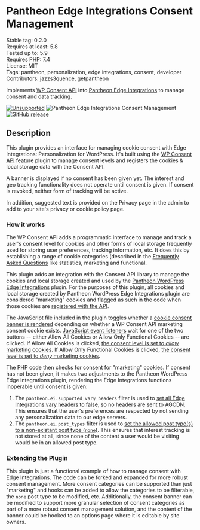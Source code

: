 # Pantheon Edge Integrations Consent Management

Stable tag: 0.2.0  
Requires at least: 5.8  
Tested up to: 5.9  
Requires PHP: 7.4  
License: MIT  
Tags: pantheon, personalization, edge integrations, consent, developer
Contributors: jazzs3quence, getpantheon

Implements [WP Consent API](https://github.com/rlankhorst/WP-Consent-Level-API) into [Pantheon Edge Integrations](https://pantheon.io/docs/guides/edge-integrations) to manage consent and data tracking. 

[![Unsupported](https://img.shields.io/badge/pantheon-unsupported-yellow?logo=pantheon&color=FFDC28)](https://pantheon.io/docs/oss-support-levels#unsupported) ![Pantheon Edge Integrations Consent Management](https://github.com/pantheon-systems/pantheon-edge-integrations-consent-management/actions/workflows/test.yml/badge.svg) [![GitHub release](https://img.shields.io/github/release/pantheon-systems/pantheon-edge-integrations-consent-management.svg)](https://github.com/pantheon-systems/pantheon-edge-integrations-consent-management/releases/)

## Description

This plugin provides an interface for managing cookie consent with Edge Integrations: Personalization for WordPress. It's built using the [WP Consent API](https://github.com/rlankhorst/WP-Consent-Level-API) feature plugin to manage consent levels and registers the cookies & local storage data with the Consent API.

A banner is displayed if no consent has been given yet. The interest and geo tracking functionality does not operate until consent is given. If consent is revoked, neither form of tracking will be active.

In addition, suggested text is provided on the Privacy page in the admin to add to your site's privacy or cookie policy page.

### How it works

The WP Consent API adds a programmatic interface to manage and track a user's consent level for cookies and other forms of local storage frequently used for storing user preferences, tracking information, etc. It does this by establishing a range of cookie categories (described in the [Frequently Asked Questions](https://github.com/rlankhorst/wp-consent-level-api#frequently-asked-questions) like statistics, marketing and functional.

This plugin adds an integration with the Consent API library to manage the cookies and local storage created and used by the [Pantheon WordPress Edge Integrations](https://github.com/pantheon-systems/pantheon-wordpress-edge-integrations) plugin. For the purposes of this plugin, all cookies and local storage created by Pantheon WordPress Edge Integrations plugin are considered "marketing" cookies and flagged as such in the code when those cookies are [registered with the API](https://github.com/pantheon-systems/pantheon-edge-integrations-consent-management/blob/main/inc/namespace.php#L54-L82).  

The JavaScript file included in the plugin toggles whether a [cookie consent banner is rendered](https://github.com/pantheon-systems/pantheon-edge-integrations-consent-management/blob/main/assets/js/main.js#L45-L55) depending on whether a WP Consent API marketing consent cookie exists. [JavaScript event listeners](https://github.com/pantheon-systems/pantheon-edge-integrations-consent-management/blob/main/assets/js/main.js#L71-L72) wait for one of the two buttons -- either Allow All Cookies or Allow Only Functional Cookies -- are clicked. If Allow All Cookies is clicked, [the consent level is set to _allow_ marketing cookies](https://github.com/pantheon-systems/pantheon-edge-integrations-consent-management/blob/main/assets/js/main.js#L34-L36). If Allow Only Functional Cookies is clicked, [the consent level is set to _deny_ marketing cookies](https://github.com/pantheon-systems/pantheon-edge-integrations-consent-management/blob/main/assets/js/main.js#L38-L40).

The PHP code then checks for consent for "marketing" cookies. If consent has not been given, it makes two adjustments to the Pantheon WordPress Edge Integrations plugin, rendering the Edge Integrations functions inoperable until consent is given:

1. The `pantheon.ei.supported_vary_headers` filter is used to [set all Edge Integrations vary headers to false](https://github.com/pantheon-systems/pantheon-edge-integrations-consent-management/blob/main/inc/namespace.php#L99-L111), so no headers are sent to AGCDN. This ensures that the user's preferences are respected by not sending any personalization data to our edge servers.
2. The `pantheon.ei.post_types` filter is used to [set the allowed post type(s) to a non-existant post type (`none`)](https://github.com/pantheon-systems/pantheon-edge-integrations-consent-management/blob/main/inc/namespace.php#L113-L121). This ensures that interest tracking is not stored at all, since none of the content a user would be visiting would be in an allowed post type.

### Extending the Plugin

This plugin is just a functional example of how to manage consent with Edge Integrations. The code can be forked and expanded for more robust consent management. More consent categories can be supported than just "marketing" and hooks can be added to allow the categories to be filterable, the `none` post type to be modified, etc. Additionally, the consent banner can be modified to support more granular selection of consent categories as part of a more robust consent management solution, and the content of the banner could be hooked to an options page where it is editable by site owners.

<!-- changelog -->